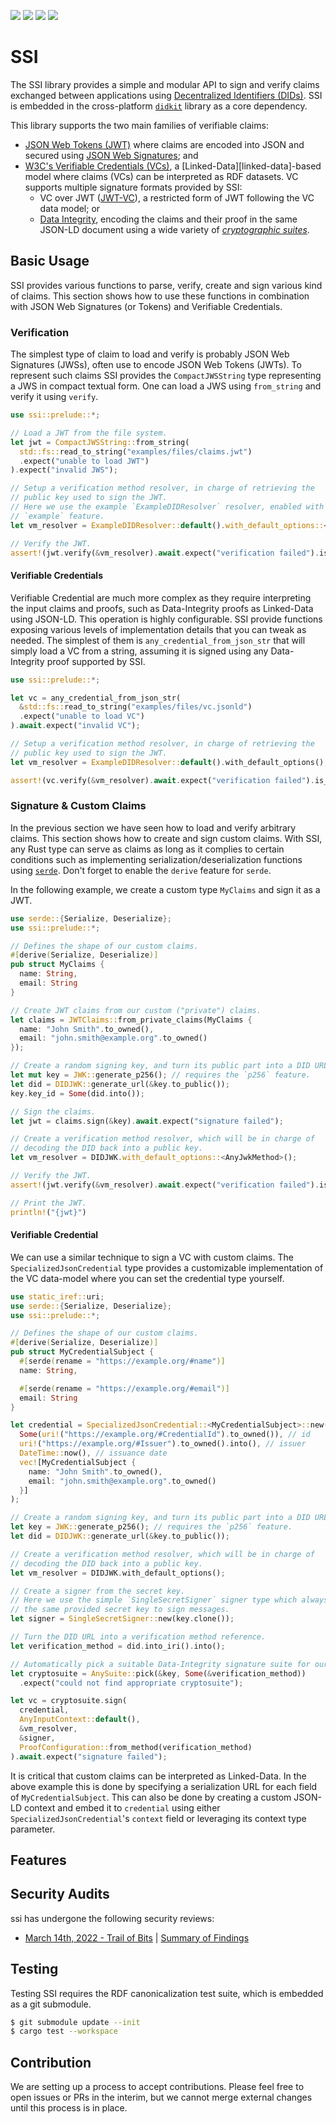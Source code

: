 [![](https://img.shields.io/github/actions/workflow/status/spruceid/ssi/build.yml?branch=main)](https://github.com/spruceid/ssi/actions?query=workflow%3Aci+branch%3Amain)
[![](https://img.shields.io/badge/Rust-v1.66.0-orange)](https://www.rust-lang.org/)
[![](https://img.shields.io/badge/License-Apache--2.0-green)](https://github.com/spruceid/didkit/blob/main/LICENSE)
[![](https://img.shields.io/twitter/follow/spruceid?label=Follow&style=social)](https://twitter.com/spruceid)

# SSI

<!-- cargo-rdme start -->

The SSI library provides a simple and modular API to sign and verify claims
exchanged between applications using
[Decentralized Identifiers (DIDs)][dids]. SSI is embedded in the
cross-platform [`didkit`][didkit] library as a core dependency.

This library supports the two main families of verifiable claims:
- [JSON Web Tokens (JWT)][jwt] where claims are encoded into JSON and
  secured using [JSON Web Signatures][jws]; and
- [W3C's Verifiable Credentials (VCs)][vc-data-model], a
  [Linked-Data][linked-data]-based model where claims (VCs) can be
  interpreted as RDF datasets. VC supports multiple signature formats
  provided by SSI:
  - VC over JWT ([JWT-VC][jwt-vc]), a restricted form of JWT following the
    VC data model; or
  - [Data Integrity][data-integrity], encoding the claims and their proof
    in the same JSON-LD document using a wide variety of
    [*cryptographic suites*][cryptosuite].

[dids]: <https://www.w3.org/TR/did-core/>
[didkit]: <https://github.com/spruceid/didkit>
[vc-data-model]: <https://www.w3.org/TR/vc-data-model/>
[jwt]: <https://www.rfc-editor.org/rfc/rfc7519>
[jws]: <https://www.rfc-editor.org/rfc/rfc7515>
[jwt-vc]: <https://www.w3.org/TR/vc-data-model/#json-web-token>
[data-integrity]: <https://www.w3.org/TR/vc-data-integrity/>
[cryptosuite]: <https://www.w3.org/TR/vc-data-integrity/#dfn-cryptosuite>

## Basic Usage

SSI provides various functions to parse, verify, create and sign various
kind of claims. This section shows how to use these functions in combination
with JSON Web Signatures (or Tokens) and Verifiable Credentials.

### Verification

The simplest type of claim to load and verify is probably JSON Web
Signatures (JWSs), often use to encode JSON Web Tokens (JWTs). To represent
such claims SSI provides the `CompactJWSString` type representing a JWS
in compact textual form. One can load a JWS using `from_string` and verify
it using `verify`.


```rust
use ssi::prelude::*;

// Load a JWT from the file system.
let jwt = CompactJWSString::from_string(
  std::fs::read_to_string("examples/files/claims.jwt")
  .expect("unable to load JWT")
).expect("invalid JWS");

// Setup a verification method resolver, in charge of retrieving the
// public key used to sign the JWT.
// Here we use the example `ExampleDIDResolver` resolver, enabled with the
// `example` feature.
let vm_resolver = ExampleDIDResolver::default().with_default_options::<AnyJwkMethod>();

// Verify the JWT.
assert!(jwt.verify(&vm_resolver).await.expect("verification failed").is_ok())
```

#### Verifiable Credentials

Verifiable Credential are much more complex as they require interpreting
the input claims and proofs, such as Data-Integrity proofs as Linked-Data
using JSON-LD. This operation is highly configurable. SSI provide
functions exposing various levels of implementation details that you can
tweak as needed. The simplest of them is `any_credential_from_json_str`
that will simply load a VC from a string, assuming it is signed using
any Data-Integrity proof supported by SSI.


```rust
use ssi::prelude::*;

let vc = any_credential_from_json_str(
  &std::fs::read_to_string("examples/files/vc.jsonld")
  .expect("unable to load VC")
).await.expect("invalid VC");

// Setup a verification method resolver, in charge of retrieving the
// public key used to sign the JWT.
let vm_resolver = ExampleDIDResolver::default().with_default_options();

assert!(vc.verify(&vm_resolver).await.expect("verification failed").is_ok());
```

### Signature & Custom Claims

In the previous section we have seen how to load and verify arbitrary
claims. This section shows how to create and sign custom claims.
With SSI, any Rust type can serve as claims as long as it complies to
certain conditions such as implementing serialization/deserialization
functions using [`serde`](https://crates.io/crates/serde).
Don't forget to enable the `derive` feature for `serde`.

In the following example, we create a custom type `MyClaims` and sign it
as a JWT.

```rust
use serde::{Serialize, Deserialize};
use ssi::prelude::*;

// Defines the shape of our custom claims.
#[derive(Serialize, Deserialize)]
pub struct MyClaims {
  name: String,
  email: String
}

// Create JWT claims from our custom ("private") claims.
let claims = JWTClaims::from_private_claims(MyClaims {
  name: "John Smith".to_owned(),
  email: "john.smith@example.org".to_owned()
});

// Create a random signing key, and turn its public part into a DID URL.
let mut key = JWK::generate_p256(); // requires the `p256` feature.
let did = DIDJWK::generate_url(&key.to_public());
key.key_id = Some(did.into());

// Sign the claims.
let jwt = claims.sign(&key).await.expect("signature failed");

// Create a verification method resolver, which will be in charge of
// decoding the DID back into a public key.
let vm_resolver = DIDJWK.with_default_options::<AnyJwkMethod>();

// Verify the JWT.
assert!(jwt.verify(&vm_resolver).await.expect("verification failed").is_ok());

// Print the JWT.
println!("{jwt}")
```

#### Verifiable Credential

We can use a similar technique to sign a VC with custom claims.
The `SpecializedJsonCredential` type provides a customizable
implementation of the VC data-model where you can set the credential type
yourself.


```rust
use static_iref::uri;
use serde::{Serialize, Deserialize};
use ssi::prelude::*;

// Defines the shape of our custom claims.
#[derive(Serialize, Deserialize)]
pub struct MyCredentialSubject {
  #[serde(rename = "https://example.org/#name")]
  name: String,

  #[serde(rename = "https://example.org/#email")]
  email: String
}

let credential = SpecializedJsonCredential::<MyCredentialSubject>::new(
  Some(uri!("https://example.org/#CredentialId").to_owned()), // id
  uri!("https://example.org/#Issuer").to_owned().into(), // issuer
  DateTime::now(), // issuance date
  vec![MyCredentialSubject {
    name: "John Smith".to_owned(),
    email: "john.smith@example.org".to_owned()
  }]
);

// Create a random signing key, and turn its public part into a DID URL.
let key = JWK::generate_p256(); // requires the `p256` feature.
let did = DIDJWK::generate_url(&key.to_public());

// Create a verification method resolver, which will be in charge of
// decoding the DID back into a public key.
let vm_resolver = DIDJWK.with_default_options();

// Create a signer from the secret key.
// Here we use the simple `SingleSecretSigner` signer type which always uses
// the same provided secret key to sign messages.
let signer = SingleSecretSigner::new(key.clone());

// Turn the DID URL into a verification method reference.
let verification_method = did.into_iri().into();

// Automatically pick a suitable Data-Integrity signature suite for our key.
let cryptosuite = AnySuite::pick(&key, Some(&verification_method))
  .expect("could not find appropriate cryptosuite");

let vc = cryptosuite.sign(
  credential,
  AnyInputContext::default(),
  &vm_resolver,
  &signer,
  ProofConfiguration::from_method(verification_method)
).await.expect("signature failed");
```
 
It is critical that custom claims can be interpreted as Linked-Data. In
the above example this is done by specifying a serialization URL for each
field of `MyCredentialSubject`. This can also be done by creating a custom
JSON-LD context and embed it to `credential` using either
`SpecializedJsonCredential`'s `context` field or leveraging its context type
parameter.


## Features

<!-- cargo-rdme end -->

## Security Audits

ssi has undergone the following security reviews:
- [March 14th, 2022 - Trail of Bits](https://github.com/trailofbits/publications/blob/master/reviews/SpruceID.pdf) | [Summary of Findings](https://blog.spruceid.com/spruce-completes-first-security-audit-from-trail-of-bits/)

## Testing

Testing SSI requires the RDF canonicalization test suite, which is embedded as
a git submodule.

```sh
$ git submodule update --init
$ cargo test --workspace
```

## Contribution

We are setting up a process to accept contributions. Please feel free to open
issues or PRs in the interim, but we cannot merge external changes until this
process is in place.
